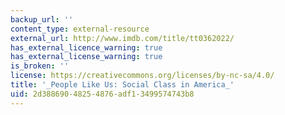 ```yaml
---
backup_url: ''
content_type: external-resource
external_url: http://www.imdb.com/title/tt0362022/
has_external_licence_warning: true
has_external_license_warning: true
is_broken: ''
license: https://creativecommons.org/licenses/by-nc-sa/4.0/
title: '_People Like Us: Social Class in America_'
uid: 2d388690-4825-4876-adf1-3499574743b8
---
```

